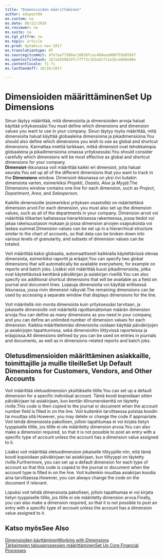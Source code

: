 ```yaml
---
title: "Dimensioiden määrittäminen"
author: edupont04
ms.custom: na
ms.date: 09/22/2016
ms.reviewer: na
ms.suite: na
ms.tgt_pltfrm: na
ms.topic: article
ms.prod: dynamics-nav-2017
ms.translationtype: HT
ms.sourcegitcommit: 4fefaef7380ac10836fcac404eea006f55d8556f
ms.openlocfilehash: 1b7a293982dfc7ff73c163ad1711e2bce098e98e
ms.contentlocale: fi-fi
ms.lasthandoff: 10/16/2017

---
```


# <a name="set-up-dimensions"></a><span data-ttu-id="6e424-102">Dimensioiden määrittäminen</span><span class="sxs-lookup"><span data-stu-id="6e424-102">Set Up Dimensions</span></span>
<span data-ttu-id="6e424-103">Sinun täytyy määrittää, mitä dimensioita ja dimensioiden arvoja haluat käyttää yrityksessäsi.</span><span class="sxs-lookup"><span data-stu-id="6e424-103">You must define which dimensions and dimension values you want to use in your company.</span></span> <span data-ttu-id="6e424-104">Sinun täytyy myös määrittää, mitä dimensioita haluat käyttää globaaleina dimensioina ja pikadimensioina.</span><span class="sxs-lookup"><span data-stu-id="6e424-104">You should also define which dimensions you wish to use as global and shortcut dimensions.</span></span> <span data-ttu-id="6e424-105">Kannattaa miettiä tarkkaan, mitkä dimensiot ovat tehokkaimpia globaaleina ja pikadimensioina omassa yrityksessäsi.</span><span class="sxs-lookup"><span data-stu-id="6e424-105">You should consider carefully which dimensions will be most effective as global and shortcut dimensions for your company.</span></span>  
<span data-ttu-id="6e424-106">**Dimensiot**-ikkunassa voit määrittää kaikki eri dimensiot, joita haluat seurata.</span><span class="sxs-lookup"><span data-stu-id="6e424-106">You set up all of the different dimensions that you want to track in the **Dimensions** window.</span></span> <span data-ttu-id="6e424-107">Dimensiot-ikkunassa on yksi rivi kutakin dimensiota varten, esimerkiksi *Projekti*, *Osasto*, *Alue* ja *Myyjä*.</span><span class="sxs-lookup"><span data-stu-id="6e424-107">The Dimensions window contains one line for each dimension, such as *Project*, *Department*, *Area*, and *Salesperson*.</span></span>  

<span data-ttu-id="6e424-108">Kaikille dimensioille (esimerkiksi yrityksen osastoille) on määritettävä dimension arvot.</span><span class="sxs-lookup"><span data-stu-id="6e424-108">For each dimension, you must also set up the dimension values, such as all of the departments in your company.</span></span> <span data-ttu-id="6e424-109">Dimension arvot voi määrittää tilikartan kaltaisessa hierarkkisessa rakenteessa, jossa tiedot voi jakaa rakeisuustason mukaan ja jossa dimension arvojen osajoukoista voi laskea summat.</span><span class="sxs-lookup"><span data-stu-id="6e424-109">Dimension values can be set up in a hierarchical structure similar to the chart of accounts, so that data can be broken down into various levels of granularity, and subsets of dimension values can be totaled.</span></span>  

<span data-ttu-id="6e424-110">Voit määrittää kaksi globaalia, automaattisesti kaikkialla käytettävissä olevaa dimensiota, esimerkiksi raportit ja eräajot.</span><span class="sxs-lookup"><span data-stu-id="6e424-110">You can specify two global dimensions that will automatically be available everywhere, for example on reports and batch jobs.</span></span> <span data-ttu-id="6e424-111">Lisäksi voit määrittää kuusi pikadimensiota, jotka ovat käytettävissä kenttänä päiväkirjan ja asiakirjan riveillä.</span><span class="sxs-lookup"><span data-stu-id="6e424-111">You can also specify six additional shortcut dimensions that will be available as a field on journal and document lines.</span></span> <span data-ttu-id="6e424-112">Loppuja dimensioita voi käyttää erillisessä ikkunassa, jossa rivin dimensiot näkyvät.</span><span class="sxs-lookup"><span data-stu-id="6e424-112">The remaining dimensions can be used by accessing a separate window that displays dimensions for the line.</span></span>  

<span data-ttu-id="6e424-113">Voit määritellä niin monta dimensiota kuin yrityksessäsi tarvitaan, ja jokaiselle dimensiolle voit määritellä rajoittamattoman määrän dimension arvoja.</span><span class="sxs-lookup"><span data-stu-id="6e424-113">You can define as many dimensions as you need in your company, and you can define an unlimited number of dimension values for each dimension.</span></span> <span data-ttu-id="6e424-114">Kaikkia määrittelemiäsi dimensioita voidaan käyttää päiväkirjojen ja asiakirjojen tapahtumissa, sekä dimensioihin liittyvissä raporteissa ja eräajoissa.</span><span class="sxs-lookup"><span data-stu-id="6e424-114">All dimensions defined by you can be used on entries in journals and documents, as well as in dimensions-related reports and batch jobs.</span></span>  

## <a name="set-up-default-dimensions-for-customers-vendors-and-other-accounts"></a><span data-ttu-id="6e424-115">Oletusdimensioiden määrittäminen asiakkaille, toimittajille ja muille tileille</span><span class="sxs-lookup"><span data-stu-id="6e424-115">Set Up Default Dimensions for Customers, Vendors, and Other Accounts</span></span>
<span data-ttu-id="6e424-116">Voit määrittää oletusdimension yksittäiselle tilille.</span><span class="sxs-lookup"><span data-stu-id="6e424-116">You can set up a default dimension for a specific individual account.</span></span> <span data-ttu-id="6e424-117">Tämä koodi kopioidaan sitten päiväkirjaan tai asiakirjaan, kun kentän tilinumerokenttä on täytetty riville.</span><span class="sxs-lookup"><span data-stu-id="6e424-117">This code is then copied to the journal or document when the account number field is filled in on the line.</span></span> <span data-ttu-id="6e424-118">Voit kuitenkin tarvittaessa poistaa koodin tai muuttaa sitä.</span><span class="sxs-lookup"><span data-stu-id="6e424-118">However, you may delete or change the code if appropriate.</span></span> <span data-ttu-id="6e424-119">Voit tehdä dimensiosta pakollisen, jolloin tapahtumaa ei voi kirjata tietyn tyyppiselle tilille, jos tilille ei ole määritetty dimension arvoa.</span><span class="sxs-lookup"><span data-stu-id="6e424-119">You can also make a dimension required, so that it is not possible to post an entry with a specific type of account unless the account has a dimension value assigned to it.</span></span>  

<span data-ttu-id="6e424-120">Lisäksi voit määrittää oletusdimension jokaiselle tilityypille niin, että tämä koodi kopioidaan päiväkirjaan tai asiakirjaan, kun tilityyppi on täytetty riville.</span><span class="sxs-lookup"><span data-stu-id="6e424-120">Furthermore, you can set up a default dimension for each type of account so that this code is copied to the journal or document when the account type is filled in on the line.</span></span> <span data-ttu-id="6e424-121">Voit kuitenkin muuttaa asiakirjan koodia aina tarvittaessa.</span><span class="sxs-lookup"><span data-stu-id="6e424-121">However, you can always change the code on the document if relevant.</span></span>  

<span data-ttu-id="6e424-122">Lopuksi voit tehdä dimensiosta pakollisen, jolloin tapahtumaa ei voi kirjata tietyn tyyppiselle tilille, jos tilille ei ole määritetty dimension arvoa.</span><span class="sxs-lookup"><span data-stu-id="6e424-122">Finally, you can also make a dimension required, so that it is not possible to post an entry with a specific type of account unless the account has a dimension value assigned to it.</span></span>

## <a name="see-also"></a><span data-ttu-id="6e424-123">Katso myös</span><span class="sxs-lookup"><span data-stu-id="6e424-123">See Also</span></span>
[<span data-ttu-id="6e424-124">Dimensioiden käyttäminen</span><span class="sxs-lookup"><span data-stu-id="6e424-124">Working with Dimensions</span></span>](finance-dimensions.md)  
[<span data-ttu-id="6e424-125">Tärkeimpien talousprosessien määrittäminen</span><span class="sxs-lookup"><span data-stu-id="6e424-125">Set Up Core Financial Processes</span></span>](finance-setup-finance.md)

